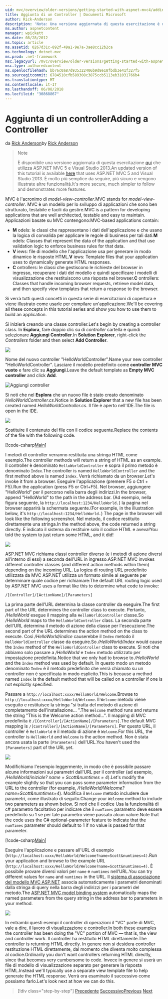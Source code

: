 ```yaml
---
uid: mvc/overview/older-versions/getting-started-with-aspnet-mvc4/adding-a-controller
title: Aggiunta di un Controller | Documenti Microsoft
author: Rick-Anderson
description: 'Nota: Una versione aggiornata di questa esercitazione è disponibile qui che utilizza ASP.NET MVC 5 e Visual Studio 2013. È più sicuro, molto più semplice seguire e demo...'
ms.author: aspnetcontent
manager: wpickett
ms.date: 08/28/2012
ms.topic: article
ms.assetid: 0267d31c-892f-49a1-9e7a-3ae8cc12b2ca
ms.technology: dotnet-mvc
ms.prod: .net-framework
msc.legacyurl: /mvc/overview/older-versions/getting-started-with-aspnet-mvc4/adding-a-controller
msc.type: authoredcontent
ms.openlocfilehash: bb76c0a87d935322406b9d8e18fbdb3e41f327f5
ms.sourcegitcommit: 6784510cfb589308c3875ccb5113eb31031766b4
ms.translationtype: MT
ms.contentlocale: it-IT
ms.lasthandoff: 06/08/2018
ms.locfileid: "30868867"
---
```

<a name="adding-a-controller"></a><span data-ttu-id="cc280-104">Aggiunta di un controller</span><span class="sxs-lookup"><span data-stu-id="cc280-104">Adding a Controller</span></span>
====================
<span data-ttu-id="cc280-105">da [Rick Anderson](https://github.com/Rick-Anderson)</span><span class="sxs-lookup"><span data-stu-id="cc280-105">by [Rick Anderson](https://github.com/Rick-Anderson)</span></span>

> > [!NOTE]
> > <span data-ttu-id="cc280-106">È disponibile una versione aggiornata di questa esercitazione [qui](../../getting-started/introduction/getting-started.md) che utilizza ASP.NET MVC 5 e Visual Studio 2013.</span><span class="sxs-lookup"><span data-stu-id="cc280-106">An updated version of this tutorial is available [here](../../getting-started/introduction/getting-started.md) that uses ASP.NET MVC 5 and Visual Studio 2013.</span></span> <span data-ttu-id="cc280-107">È molto più semplice da seguire, più sicuro e vengono illustrate altre funzionalità.</span><span class="sxs-lookup"><span data-stu-id="cc280-107">It's more secure, much simpler to follow and demonstrates more features.</span></span>


<span data-ttu-id="cc280-108">MVC è l'acronimo di *model-view-controller*.</span><span class="sxs-lookup"><span data-stu-id="cc280-108">MVC stands for *model-view-controller*.</span></span> <span data-ttu-id="cc280-109">MVC è un modello per lo sviluppo di applicazioni che sono ben strutturato, testabile e facili da gestire.</span><span class="sxs-lookup"><span data-stu-id="cc280-109">MVC is a pattern for developing applications that are well architected, testable and easy to maintain.</span></span> <span data-ttu-id="cc280-110">Applicazioni basate su MVC contengono:</span><span class="sxs-lookup"><span data-stu-id="cc280-110">MVC-based applications contain:</span></span>

- <span data-ttu-id="cc280-111">**M** odels: le classi che rappresentano i dati dell'applicazione e che usano la logica di convalida per applicare le regole di business per tali dati.</span><span class="sxs-lookup"><span data-stu-id="cc280-111">**M** odels: Classes that represent the data of the application and that use validation logic to enforce business rules for that data.</span></span>
- <span data-ttu-id="cc280-112">**V** iews: file di modello che l'applicazione usa per generare in modo dinamico le risposte HTML.</span><span class="sxs-lookup"><span data-stu-id="cc280-112">**V** iews: Template files that your application uses to dynamically generate HTML responses.</span></span>
- <span data-ttu-id="cc280-113">**C** ontrollers: le classi che gestiscono le richieste del browser in ingresso, recuperare i dati del modello e quindi specificare i modelli di visualizzazione che restituiscono una risposta nel browser.</span><span class="sxs-lookup"><span data-stu-id="cc280-113">**C** ontrollers: Classes that handle incoming browser requests, retrieve model data, and then specify view templates that return a response to the browser.</span></span>

<span data-ttu-id="cc280-114">Si verrà tutti questi concetti in questa serie di esercitazioni di copertura e viene illustrato come usarle per compilare un'applicazione.</span><span class="sxs-lookup"><span data-stu-id="cc280-114">We'll be covering all these concepts in this tutorial series and show you how to use them to build an application.</span></span>

<span data-ttu-id="cc280-115">Si inizierà creando una classe controller.</span><span class="sxs-lookup"><span data-stu-id="cc280-115">Let's begin by creating a controller class.</span></span> <span data-ttu-id="cc280-116">In **Esplora**, fare doppio clic su di *controller* cartella e quindi selezionare **Aggiungi Controller**.</span><span class="sxs-lookup"><span data-stu-id="cc280-116">In **Solution Explorer**, right-click the *Controllers* folder and then select **Add Controller**.</span></span>

![](adding-a-controller/_static/image1.png)

<span data-ttu-id="cc280-117">Nome del nuovo controller &quot;HelloWorldController&quot;.</span><span class="sxs-lookup"><span data-stu-id="cc280-117">Name your new controller &quot;HelloWorldController&quot;.</span></span> <span data-ttu-id="cc280-118">Lasciare il modello predefinito come **controller MVC vuoto** e fare clic su **Aggiungi**.</span><span class="sxs-lookup"><span data-stu-id="cc280-118">Leave the default template as **Empty MVC controller** and click **Add**.</span></span>

![Aggiungi controller](adding-a-controller/_static/image2.png)

<span data-ttu-id="cc280-120">Si noti che nel **Esplora** che un nuovo file è stato creato denominato *HelloWorldController.cs*.</span><span class="sxs-lookup"><span data-stu-id="cc280-120">Notice in **Solution Explorer** that a new file has been created named *HelloWorldController.cs*.</span></span> <span data-ttu-id="cc280-121">Il file è aperto nell'IDE.</span><span class="sxs-lookup"><span data-stu-id="cc280-121">The file is open in the IDE.</span></span>

![](adding-a-controller/_static/image3.png)

<span data-ttu-id="cc280-122">Sostituire il contenuto del file con il codice seguente.</span><span class="sxs-lookup"><span data-stu-id="cc280-122">Replace the contents of the file with the following code.</span></span>

[!code-csharp[Main](adding-a-controller/samples/sample1.cs)]

<span data-ttu-id="cc280-123">I metodi di controller verranno restituita una stringa HTML come esempio.</span><span class="sxs-lookup"><span data-stu-id="cc280-123">The controller methods will return a string of HTML as an example.</span></span> <span data-ttu-id="cc280-124">Il controller è denominato `HelloWorldController` e sopra il primo metodo è denominato `Index`.</span><span class="sxs-lookup"><span data-stu-id="cc280-124">The controller is named `HelloWorldController` and the first method above is named `Index`.</span></span> <span data-ttu-id="cc280-125">Verrà richiamato da un browser.</span><span class="sxs-lookup"><span data-stu-id="cc280-125">Let's invoke it from a browser.</span></span> <span data-ttu-id="cc280-126">Eseguire l'applicazione (premere F5 o Ctrl + F5).</span><span class="sxs-lookup"><span data-stu-id="cc280-126">Run the application (press F5 or Ctrl+F5).</span></span> <span data-ttu-id="cc280-127">Nel browser, aggiungere &quot;HelloWorld&quot; per il percorso nella barra degli indirizzi.</span><span class="sxs-lookup"><span data-stu-id="cc280-127">In the browser, append &quot;HelloWorld&quot; to the path in the address bar.</span></span> <span data-ttu-id="cc280-128">(Ad esempio, nella figura seguente, la `http://localhost:1234/HelloWorld.`) la pagina nel browser apparirà la schermata seguente.</span><span class="sxs-lookup"><span data-stu-id="cc280-128">(For example, in the illustration below, it's `http://localhost:1234/HelloWorld.`) The page in the browser will look like the following screenshot.</span></span> <span data-ttu-id="cc280-129">Nel metodo, il codice restituito direttamente una stringa.</span><span class="sxs-lookup"><span data-stu-id="cc280-129">In the method above, the code returned a string directly.</span></span> <span data-ttu-id="cc280-130">È indicato il sistema da restituire solo il codice HTML e aveva!</span><span class="sxs-lookup"><span data-stu-id="cc280-130">You told the system to just return some HTML, and it did!</span></span>

![](adding-a-controller/_static/image4.png)

<span data-ttu-id="cc280-131">ASP.NET MVC richiama classi controller diverso (e i metodi di azione diversi all'interno di essi) a seconda dell'URL in ingresso.</span><span class="sxs-lookup"><span data-stu-id="cc280-131">ASP.NET MVC invokes different controller classes (and different action methods within them) depending on the incoming URL.</span></span> <span data-ttu-id="cc280-132">La logica di routing URL predefinito utilizzata da MVC ASP.NET utilizza un formato simile al seguente per determinare quale codice per richiamare:</span><span class="sxs-lookup"><span data-stu-id="cc280-132">The default URL routing logic used by ASP.NET MVC uses a format like this to determine what code to invoke:</span></span>

`/[Controller]/[ActionName]/[Parameters]`

<span data-ttu-id="cc280-133">La prima parte dell'URL determina la classe controller da eseguire.</span><span class="sxs-lookup"><span data-stu-id="cc280-133">The first part of the URL determines the controller class to execute.</span></span> <span data-ttu-id="cc280-134">Pertanto, */HelloWorld* esegue il mapping alla `HelloWorldController` classe.</span><span class="sxs-lookup"><span data-stu-id="cc280-134">So */HelloWorld* maps to the `HelloWorldController` class.</span></span> <span data-ttu-id="cc280-135">La seconda parte dell'URL determina il metodo di azione della classe per l'esecuzione.</span><span class="sxs-lookup"><span data-stu-id="cc280-135">The second part of the URL determines the action method on the class to execute.</span></span> <span data-ttu-id="cc280-136">Così */HelloWorld/indice* causerebbe il `Index` metodo il `HelloWorldController` classe da eseguire.</span><span class="sxs-lookup"><span data-stu-id="cc280-136">So */HelloWorld/Index* would cause the `Index` method of the `HelloWorldController` class to execute.</span></span> <span data-ttu-id="cc280-137">Si noti che abbiamo solo passare a */HelloWorld* e `Index` metodo utilizzato per impostazione predefinita.</span><span class="sxs-lookup"><span data-stu-id="cc280-137">Notice that we only had to browse to */HelloWorld* and the `Index` method was used by default.</span></span> <span data-ttu-id="cc280-138">In questo modo un metodo denominato `Index` è il metodo predefinito che verrà chiamato su un controller non è specificata in modo esplicito.</span><span class="sxs-lookup"><span data-stu-id="cc280-138">This is because a method named `Index` is the default method that will be called on a controller if one is not explicitly specified.</span></span>

<span data-ttu-id="cc280-139">Passare a `http://localhost:xxxx/HelloWorld/Welcome`.</span><span class="sxs-lookup"><span data-stu-id="cc280-139">Browse to `http://localhost:xxxx/HelloWorld/Welcome`.</span></span> <span data-ttu-id="cc280-140">Il `Welcome` metodo viene eseguito e restituisce la stringa &quot;si tratta del metodo di azione di completamento dell'installazione... &quot;.</span><span class="sxs-lookup"><span data-stu-id="cc280-140">The `Welcome` method runs and returns the string &quot;This is the Welcome action method...&quot;.</span></span> <span data-ttu-id="cc280-141">Il mapping di MVC predefinita è `/[Controller]/[ActionName]/[Parameters]`.</span><span class="sxs-lookup"><span data-stu-id="cc280-141">The default MVC mapping is `/[Controller]/[ActionName]/[Parameters]`.</span></span> <span data-ttu-id="cc280-142">Per questo URL, il controller è `HelloWorld` e il metodo di azione è `Welcome`.</span><span class="sxs-lookup"><span data-stu-id="cc280-142">For this URL, the controller is `HelloWorld` and `Welcome` is the action method.</span></span> <span data-ttu-id="cc280-143">Non è stata ancora usata la parte `[Parameters]` dell'URL.</span><span class="sxs-lookup"><span data-stu-id="cc280-143">You haven't used the `[Parameters]` part of the URL yet.</span></span>

![](adding-a-controller/_static/image5.png)

<span data-ttu-id="cc280-144">Modifichiamo l'esempio leggermente, in modo che è possibile passare alcune informazioni sui parametri dall'URL per il controller (ad esempio, */HelloWorld/iniziale? name = Scott&amp;numtimes = 4*).</span><span class="sxs-lookup"><span data-stu-id="cc280-144">Let's modify the example slightly so that you can pass some parameter information from the URL to the controller (for example, */HelloWorld/Welcome?name=Scott&amp;numtimes=4*).</span></span> <span data-ttu-id="cc280-145">Modifica il `Welcome` metodo includere due parametri, come illustrato di seguito.</span><span class="sxs-lookup"><span data-stu-id="cc280-145">Change your `Welcome` method to include two parameters as shown below.</span></span> <span data-ttu-id="cc280-146">Si noti che il codice Usa la funzionalità di c# parametro facoltativo per indicare che il `numTimes` parametro deve essere predefinito su 1 se per tale parametro viene passato alcun valore.</span><span class="sxs-lookup"><span data-stu-id="cc280-146">Note that the code uses the C# optional-parameter feature to indicate that the `numTimes` parameter should default to 1 if no value is passed for that parameter.</span></span>

[!code-csharp[Main](adding-a-controller/samples/sample2.cs)]

<span data-ttu-id="cc280-147">Eseguire l'applicazione e passare all'URL di esempio (`http://localhost:xxxx/HelloWorld/Welcome?name=Scott&numtimes=4)`.</span><span class="sxs-lookup"><span data-stu-id="cc280-147">Run your application and browse to the example URL (`http://localhost:xxxx/HelloWorld/Welcome?name=Scott&numtimes=4)`.</span></span> <span data-ttu-id="cc280-148">È possibile provare diversi valori per `name` e `numtimes` nell'URL.</span><span class="sxs-lookup"><span data-stu-id="cc280-148">You can try different values for `name` and `numtimes` in the URL.</span></span> <span data-ttu-id="cc280-149">Il [sistema di associazione del modello MVC ASP.NET](http://odetocode.com/Blogs/scott/archive/2009/04/27/6-tips-for-asp-net-mvc-model-binding.aspx) associa automaticamente i parametri denominati dalla stringa di query nella barra degli indirizzi per i parametri del metodo.</span><span class="sxs-lookup"><span data-stu-id="cc280-149">The [ASP.NET MVC model binding system](http://odetocode.com/Blogs/scott/archive/2009/04/27/6-tips-for-asp-net-mvc-model-binding.aspx) automatically maps the named parameters from the query string in the address bar to parameters in your method.</span></span>

![](adding-a-controller/_static/image6.png)

<span data-ttu-id="cc280-150">In entrambi questi esempi il controller di operazioni il &quot;VC&quot; parte di MVC, vale a dire, il lavoro di visualizzazione e controller.</span><span class="sxs-lookup"><span data-stu-id="cc280-150">In both these examples the controller has been doing the &quot;VC&quot; portion of MVC — that is, the view and controller work.</span></span> <span data-ttu-id="cc280-151">Il controller ha restituito HTML direttamente.</span><span class="sxs-lookup"><span data-stu-id="cc280-151">The controller is returning HTML directly.</span></span> <span data-ttu-id="cc280-152">In genere non si desidera controller restituzione HTML direttamente, dal momento che diventa molto complessa al codice.</span><span class="sxs-lookup"><span data-stu-id="cc280-152">Ordinarily you don't want controllers returning HTML directly, since that becomes very cumbersome to code.</span></span> <span data-ttu-id="cc280-153">Invece in genere si userà un file di modello di visualizzazione separato per generare la risposta HTML.</span><span class="sxs-lookup"><span data-stu-id="cc280-153">Instead we'll typically use a separate view template file to help generate the HTML response.</span></span> <span data-ttu-id="cc280-154">Verrà ora esaminato il successivo come possiamo farlo.</span><span class="sxs-lookup"><span data-stu-id="cc280-154">Let's look next at how we can do this.</span></span>

> [!div class="step-by-step"]
> <span data-ttu-id="cc280-155">[Precedente](intro-to-aspnet-mvc-4.md)
> [Successivo](adding-a-view.md)</span><span class="sxs-lookup"><span data-stu-id="cc280-155">[Previous](intro-to-aspnet-mvc-4.md)
[Next](adding-a-view.md)</span></span>
